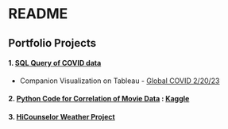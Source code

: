 # README
## Portfolio Projects
#### 1. [SQL Query of COVID data](https://github.com/jinyu11/Portfolio/blob/main/Portfolio_COVID_Query.sql)
 - Companion Visualization on Tableau - [Global COVID 2/20/23](https://public.tableau.com/app/profile/jin.yu7677/viz/GlobalCOVID22023/Dashboard1)
#### 2. [Python Code for Correlation of Movie Data](https://github.com/jinyu11/Portfolio/blob/main/movies.ipynb) : [Kaggle](https://www.kaggle.com/code/jinyu11/movies) 
#### 3. [HiCounselor Weather Project](https://github.com/jinyu11/hicounselor_weather)
